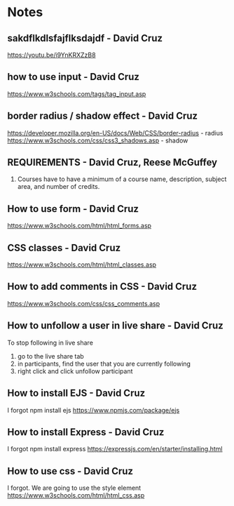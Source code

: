 # Notes

## sakdflkdlsfajflksdajdf - David Cruz

<https://youtu.be/i9YnKRXZzB8>

## how to use input - David Cruz

<https://www.w3schools.com/tags/tag_input.asp>

## border radius / shadow effect - David Cruz

<https://developer.mozilla.org/en-US/docs/Web/CSS/border-radius> - radius
<https://www.w3schools.com/css/css3_shadows.asp> - shadow

## REQUIREMENTS - David Cruz, Reese McGuffey

1. Courses have to have a minimum of a course name, description, subject area, and number of credits.  

## How to use form - David Cruz

<https://www.w3schools.com/html/html_forms.asp>

## CSS classes - David Cruz

<https://www.w3schools.com/html/html_classes.asp>

## How to add comments in CSS - David Cruz

<https://www.w3schools.com/css/css_comments.asp>

## How to unfollow a user in live share - David Cruz

To stop following in live share

1. go to the live share tab
2. in participants, find the user that you are currently following
3. right click and click unfollow participant

## How to install EJS - David Cruz

I forgot
npm install ejs
<https://www.npmjs.com/package/ejs>

## How to install Express - David Cruz

I forgot
npm install express
<https://expressjs.com/en/starter/installing.html>

## How to use css - David Cruz

I forgot.
We are going to use the style element
<https://www.w3schools.com/html/html_css.asp>
